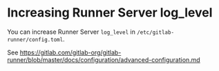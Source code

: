 # Increasing Runner Server log_level

You can increase Runner Server `log_level` in `/etc/gitlab-runner/config.toml`.

See https://gitlab.com/gitlab-org/gitlab-runner/blob/master/docs/configuration/advanced-configuration.md

